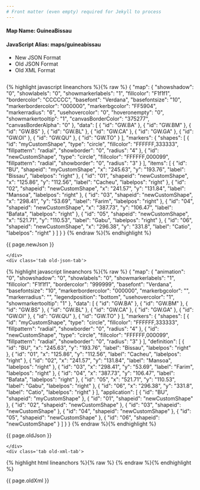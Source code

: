 ```yaml
---
# Front matter (even empty) required for Jekyll to process
---
```


#### Map Name: GuineaBissau

#### JavaScript Alias: maps/guineabissau


<ul class='code-tabs'>
    <li class='active'>
        <a data-toggle='new-json'>New JSON Format</a>
    </li>
    <li>
        <a data-toggle='old-json'>Old JSON Format</a>
    </li>
    <li>
        <a data-toggle='old-xml'>Old XML Format</a>
    </li>
</ul>
<div class='tab-content'>
    <pre class='plain-code'></pre>
    <div class='tab new-json-tab active'>
{% highlight javascript lineanchors %}{% raw %}
{
    "map": {
        "showshadow": "0",
        "showlabels": "0",
        "showmarkerlabels": "1",
        "fillcolor": "F1f1f1",
        "bordercolor": "CCCCCC",
        "basefont": "Verdana",
        "basefontsize": "10",
        "markerbordercolor": "000000",
        "markerbgcolor": "FF5904",
        "markerradius": "6",
        "usehovercolor": "0",
        "hoveronempty": "0",
        "showmarkertooltip": "1",
        "canvasBorderColor": "375277",
        "canvasBorderAlpha": "0"
    },
    "data": [
        {
            "id": "GW.BA"
        },
        {
            "id": "GW.BM"
        },
        {
            "id": "GW.BS"
        },
        {
            "id": "GW.BL"
        },
        {
            "id": "GW.CA"
        },
        {
            "id": "GW.GA"
        },
        {
            "id": "GW.OI"
        },
        {
            "id": "GW.QU"
        },
        {
            "id": "GW.TO"
        }
    ],
    "markers": {
        "shapes": [
            {
                "id": "myCustomShape",
                "type": "circle",
                "fillcolor": "FFFFFF,333333",
                "fillpattern": "radial",
                "showborder": "0",
                "radius": "4"
            },
            {
                "id": "newCustomShape",
                "type": "circle",
                "fillcolor": "FFFFFF,000099",
                "fillpattern": "radial",
                "showborder": "0",
                "radius": "3"
            }
        ],
        "items": [
            {
                "id": "BU",
                "shapeid": "myCustomShape",
                "x": "245.63",
                "y": "193.76",
                "label": "Bissau",
                "labelpos": "right"
            },
            {
                "id": "01",
                "shapeid": "newCustomShape",
                "x": "125.86",
                "y": "112.56",
                "label": "Cacheu",
                "labelpos": "right"
            },
            {
                "id": "02",
                "shapeid": "newCustomShape",
                "x": "241.57",
                "y": "131.84",
                "label": "Mansoa",
                "labelpos": "right"
            },
            {
                "id": "03",
                "shapeid": "newCustomShape",
                "x": "298.41",
                "y": "53.69",
                "label": "Farim",
                "labelpos": "right"
            },
            {
                "id": "04",
                "shapeid": "newCustomShape",
                "x": "387.73",
                "y": "106.47",
                "label": "Bafata",
                "labelpos": "right"
            },
            {
                "id": "05",
                "shapeid": "newCustomShape",
                "x": "521.71",
                "y": "110.53",
                "label": "Gabu",
                "labelpos": "right"
            },
            {
                "id": "06",
                "shapeid": "newCustomShape",
                "x": "296.38",
                "y": "331.8",
                "label": "Catio",
                "labelpos": "right"
            }
        ]
    }
}
{% endraw %}{% endhighlight %}


<p class='text-success'>{{ page.newJson }}</p>

    </div>
    <div class='tab old-json-tab'>
{% highlight javascript lineanchors %}{% raw %}
{
    "map": {
        "animation": "0",
        "showshadow": "0",
        "showlabels": "0",
        "showmarkerlabels": "1",
        "fillcolor": "F1f1f1",
        "bordercolor": "999999",
        "basefont": "Verdana",
        "basefontsize": "10",
        "markerbordercolor": "000000",
        "markerbgcolor": "",
        "markerradius": "",
        "legendposition": "bottom",
        "usehovercolor": "1",
        "showmarkertooltip": "1"
    },
    "data": [
        {
            "id": "GW.BA"
        },
        {
            "id": "GW.BM"
        },
        {
            "id": "GW.BS"
        },
        {
            "id": "GW.BL"
        },
        {
            "id": "GW.CA"
        },
        {
            "id": "GW.GA"
        },
        {
            "id": "GW.OI"
        },
        {
            "id": "GW.QU"
        },
        {
            "id": "GW.TO"
        }
    ],
    "markers": {
        "shapes": [
            {
                "id": "myCustomShape",
                "type": "circle",
                "fillcolor": "FFFFFF,333333",
                "fillpattern": "radial",
                "showborder": "0",
                "radius": "4"
            },
            {
                "id": "newCustomShape",
                "type": "circle",
                "fillcolor": "FFFFFF,000099",
                "fillpattern": "radial",
                "showborder": "0",
                "radius": "3"
            }
        ],
        "definition": [
            {
                "id": "BU",
                "x": "245.63",
                "y": "193.76",
                "label": "Bissau",
                "labelpos": "right"
            },
            {
                "id": "01",
                "x": "125.86",
                "y": "112.56",
                "label": "Cacheu",
                "labelpos": "right"
            },
            {
                "id": "02",
                "x": "241.57",
                "y": "131.84",
                "label": "Mansoa",
                "labelpos": "right"
            },
            {
                "id": "03",
                "x": "298.41",
                "y": "53.69",
                "label": "Farim",
                "labelpos": "right"
            },
            {
                "id": "04",
                "x": "387.73",
                "y": "106.47",
                "label": "Bafata",
                "labelpos": "right"
            },
            {
                "id": "05",
                "x": "521.71",
                "y": "110.53",
                "label": "Gabu",
                "labelpos": "right"
            },
            {
                "id": "06",
                "x": "296.38",
                "y": "331.8",
                "label": "Catio",
                "labelpos": "right"
            }
        ],
        "application": [
            {
                "id": "BU",
                "shapeid": "myCustomShape"
            },
            {
                "id": "01",
                "shapeid": "newCustomShape"
            },
            {
                "id": "02",
                "shapeid": "newCustomShape"
            },
            {
                "id": "03",
                "shapeid": "newCustomShape"
            },
            {
                "id": "04",
                "shapeid": "newCustomShape"
            },
            {
                "id": "05",
                "shapeid": "newCustomShape"
            },
            {
                "id": "06",
                "shapeid": "newCustomShape"
            }
        ]
    }
}
{% endraw %}{% endhighlight %}


<p class='text-success'>{{ page.oldJson }}</p>

    </div>
    <div class='tab old-xml-tab'>
{% highlight html lineanchors %}{% raw %}
<map animation='0' showShadow='0' showLabels='0' showMarkerLabels='1' fillColor='F1f1f1' borderColor='999999' baseFont='Verdana' baseFontSize='10' markerBorderColor='000000' markerBgColor='' markerRadius='' legendPosition='bottom' useHoverColor='1' showMarkerToolTip='1'  >
	<data>
		<entity id='GW.BA'  />
		<entity id='GW.BM'  />
		<entity id='GW.BS'  />
		<entity id='GW.BL'  />
		<entity id='GW.CA'  />
		<entity id='GW.GA'  />
		<entity id='GW.OI'  />
		<entity id='GW.QU'  />
		<entity id='GW.TO'  />
	</data>
	<markers>
		   <shapes>
	     <shape id='myCustomShape' type='circle' fillcolor='FFFFFF,333333' fillPattern='radial' showBorder='0' radius='4'/>
		 <shape id='newCustomShape' type='circle' fillcolor='FFFFFF,000099' fillPattern='radial' showBorder='0' radius='3'/>
		 </shapes>
		<definition>
			<marker id='BU' x='245.63' y='193.76' label='Bissau' labelPos='right'  />
			<marker id='01' x='125.86' y='112.56' label='Cacheu' labelPos='right'  />
			<marker id='02' x='241.57' y='131.84' label='Mansoa' labelPos='right'  />
			<marker id='03' x='298.41' y='53.69' label='Farim' labelPos='right'  />
			<marker id='04' x='387.73' y='106.47' label='Bafata' labelPos='right'  />
			<marker id='05' x='521.71' y='110.53' label='Gabu' labelPos='right'  />
			<marker id='06' x='296.38' y='331.8' label='Catio' labelPos='right'  />
		</definition>
		<application>
			<marker id='BU' shapeId='myCustomShape'  />
			<marker id='01' shapeId='newCustomShape'  />
			<marker id='02' shapeId='newCustomShape'  />
			<marker id='03' shapeId='newCustomShape'  />
			<marker id='04' shapeId='newCustomShape'  />
			<marker id='05' shapeId='newCustomShape'  />
			<marker id='06' shapeId='newCustomShape'  />
		</application>
	</markers>
</map>
{% endraw %}{% endhighlight %}

<p class='text-success'>{{ page.oldXml }}</p>

</div>
</div>
